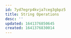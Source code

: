 ```yaml
---
id: 7yd7egrp4kvja7ceg3gbpz5
title: String Operations
desc: ''
updated: 1641376850645
created: 1641376830014
---
```



